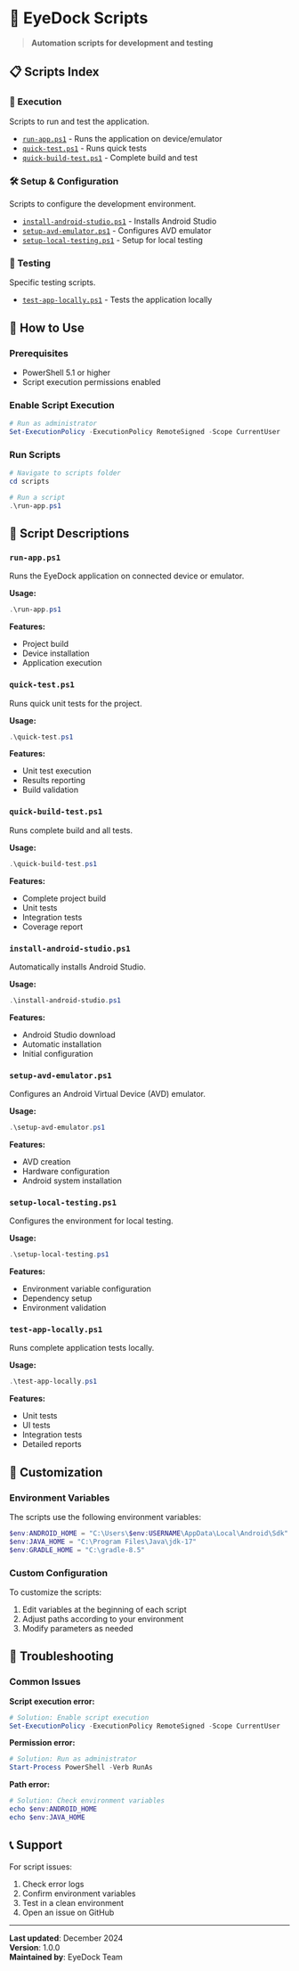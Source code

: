 # 🔧 EyeDock Scripts

> **Automation scripts for development and testing**

## 📋 Scripts Index

### 🚀 Execution
Scripts to run and test the application.

- [`run-app.ps1`](run-app.ps1) - Runs the application on device/emulator
- [`quick-test.ps1`](quick-test.ps1) - Runs quick tests
- [`quick-build-test.ps1`](quick-build-test.ps1) - Complete build and test

### 🛠️ Setup & Configuration
Scripts to configure the development environment.

- [`install-android-studio.ps1`](install-android-studio.ps1) - Installs Android Studio
- [`setup-avd-emulator.ps1`](setup-avd-emulator.ps1) - Configures AVD emulator
- [`setup-local-testing.ps1`](setup-local-testing.ps1) - Setup for local testing

### 🧪 Testing
Specific testing scripts.

- [`test-app-locally.ps1`](test-app-locally.ps1) - Tests the application locally

## 🚀 How to Use

### Prerequisites
- PowerShell 5.1 or higher
- Script execution permissions enabled

### Enable Script Execution
```powershell
# Run as administrator
Set-ExecutionPolicy -ExecutionPolicy RemoteSigned -Scope CurrentUser
```

### Run Scripts
```powershell
# Navigate to scripts folder
cd scripts

# Run a script
.\run-app.ps1
```

## 📝 Script Descriptions

### `run-app.ps1`
Runs the EyeDock application on connected device or emulator.

**Usage:**
```powershell
.\run-app.ps1
```

**Features:**
- Project build
- Device installation
- Application execution

### `quick-test.ps1`
Runs quick unit tests for the project.

**Usage:**
```powershell
.\quick-test.ps1
```

**Features:**
- Unit test execution
- Results reporting
- Build validation

### `quick-build-test.ps1`
Runs complete build and all tests.

**Usage:**
```powershell
.\quick-build-test.ps1
```

**Features:**
- Complete project build
- Unit tests
- Integration tests
- Coverage report

### `install-android-studio.ps1`
Automatically installs Android Studio.

**Usage:**
```powershell
.\install-android-studio.ps1
```

**Features:**
- Android Studio download
- Automatic installation
- Initial configuration

### `setup-avd-emulator.ps1`
Configures an Android Virtual Device (AVD) emulator.

**Usage:**
```powershell
.\setup-avd-emulator.ps1
```

**Features:**
- AVD creation
- Hardware configuration
- Android system installation

### `setup-local-testing.ps1`
Configures the environment for local testing.

**Usage:**
```powershell
.\setup-local-testing.ps1
```

**Features:**
- Environment variable configuration
- Dependency setup
- Environment validation

### `test-app-locally.ps1`
Runs complete application tests locally.

**Usage:**
```powershell
.\test-app-locally.ps1
```

**Features:**
- Unit tests
- UI tests
- Integration tests
- Detailed reports

## 🔧 Customization

### Environment Variables
The scripts use the following environment variables:

```powershell
$env:ANDROID_HOME = "C:\Users\$env:USERNAME\AppData\Local\Android\Sdk"
$env:JAVA_HOME = "C:\Program Files\Java\jdk-17"
$env:GRADLE_HOME = "C:\gradle-8.5"
```

### Custom Configuration
To customize the scripts:

1. Edit variables at the beginning of each script
2. Adjust paths according to your environment
3. Modify parameters as needed

## 🐛 Troubleshooting

### Common Issues

**Script execution error:**
```powershell
# Solution: Enable script execution
Set-ExecutionPolicy -ExecutionPolicy RemoteSigned -Scope CurrentUser
```

**Permission error:**
```powershell
# Solution: Run as administrator
Start-Process PowerShell -Verb RunAs
```

**Path error:**
```powershell
# Solution: Check environment variables
echo $env:ANDROID_HOME
echo $env:JAVA_HOME
```

## 📞 Support

For script issues:

1. Check error logs
2. Confirm environment variables
3. Test in a clean environment
4. Open an issue on GitHub

---

**Last updated**: December 2024  
**Version**: 1.0.0  
**Maintained by**: EyeDock Team
